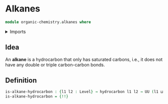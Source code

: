 # Alkanes

```agda
module organic-chemistry.alkanes where
```

<details><summary>Imports</summary>

```agda
open import foundation.universe-levels

open import organic-chemistry.hydrocarbons
open import organic-chemistry.saturated-carbons
```

</details>

## Idea

An **alkane** is a hydrocarbon that only has saturated carbons, i.e., it does
not have any double or triple carbon-carbon bonds.

## Definition

```agda
is-alkane-hydrocarbon : {l1 l2 : Level} → hydrocarbon l1 l2 → UU (l1 ⊔ l2)
is-alkane-hydrocarbon = {!!}
```
